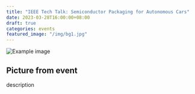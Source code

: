```yaml
---
title: "IEEE Tech Talk: Semiconductor Packaging for Autonomous Cars"
date: 2023-03-28T16:00:00+08:00
draft: true
categories: events
featured_image: "/img/bg1.jpg"
---
```


![Example image](/img/suske.jpeg)
## Picture from event
description